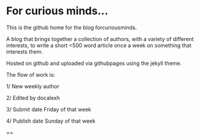 # For curious minds...


This is the github home for the blog forcuriousminds.

A blog that brings together a collection of authors, with a variety of different interests, to write a short <500 word article once a week on something that interests them. 

Hosted on github and uploaded via githubpages using the jekyll theme.

The flow of work is:

1/ New weekly author

2/ Edited by docalexh

3/ Submit date Friday of that week 

4/ Publish date Sunday of that week

==

